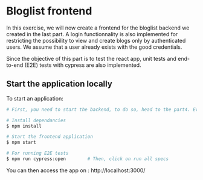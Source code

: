 # Bloglist frontend

In this exercise, we will now create a frontend for the bloglist backend we created in the last part.
A login functionnality is also implemented for restricting the possibility to view and create blogs only by authenticated users. We assume that a user already exists with the good credentials.

Since the objective of this part is to test the react app, unit tests and end-to-end (E2E) tests with cypress are also implemented.

## Start the application locally

To start an application:

```bash
# First, you need to start the backend, to do so, head to the part4. Everything is explained in the README

# Install dependancies
$ npm install

# Start the frontend application
$ npm start

# For running E2E tests
$ npm run cypress:open        # Then, click on run all specs
```

You can then access the app on : http://localhost:3000/
